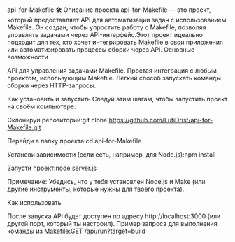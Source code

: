api-for-Makefile 🛠️
Описание проекта
api-for-Makefile — это проект, который предоставляет API для автоматизации задач с использованием Makefile. Он создан, чтобы упростить работу с Makefile, позволяя управлять задачами через API-интерфейс.Этот проект идеально подходит для тех, кто хочет интегрировать Makefile в свои приложения или автоматизировать процессы сборки через API.
Основные возможности

API для управления задачами Makefile.
Простая интеграция с любым проектом, использующим Makefile.
Лёгкий способ запускать команды сборки через HTTP-запросы.

Как установить и запустить
Следуй этим шагам, чтобы запустить проект на своём компьютере:

Склонируй репозиторий:git clone https://github.com/LutiDrist/api-for-Makefile.git


Перейди в папку проекта:cd api-for-Makefile


Установи зависимости (если есть, например, для Node.js):npm install


Запусти проект:node server.js

Примечание: Убедись, что у тебя установлен Node.js и Make (или другие инструменты, которые нужны для твоего проекта).

Как использовать

После запуска API будет доступен по адресу http://localhost:3000 (или другой порт, который ты настроил).
Пример запроса для выполнения команды из Makefile:GET /api/run?target=build



